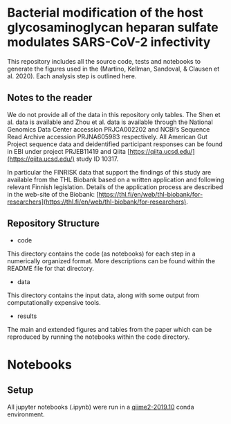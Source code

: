 # Bacterial modification of the host glycosaminoglycan heparan sulfate modulates SARS-CoV-2 infectivity

This repository includes all the source code, tests and notebooks to generate the figures used in the (Martino, Kellman, Sandoval, & Clausen et al. 2020). Each analysis step is outlined here.

## Notes to the reader

We do not provide all of the data in this repository only tables. The Shen et al. data is available and Zhou et al. data is available through the National Genomics Data Center accession PRJCA002202 and NCBI’s Sequence Read Archive accession PRJNA605983 respectively. All American Gut Project sequence data and deidentified participant responses can be found in EBI under project PRJEB11419 and Qiita [https://qiita.ucsd.edu/](https://qiita.ucsd.edu/) study ID 10317.

In particular the FINRISK data that support the findings of this study are available from the THL Biobank based on a written application and following relevant Finnish legislation. Details of the application process are described in the web-site of the Biobank: [https://thl.fi/en/web/thl-biobank/for-researchers](https://thl.fi/en/web/thl-biobank/for-researchers).

## Repository Structure

* code

This directory contains the code (as notebooks) for each step in a numerically organized format. More descriptions can be found within the README file for that directory.

* data

This directory contains the input data, along with some output from computationally expensive tools.

* results

The main and extended figures and tables from the paper which can be reproduced by running the notebooks within the code directory.

# Notebooks

## Setup

All jupyter notebooks (.ipynb) were run in a [qiime2-2019.10](https://raw.githubusercontent.com/qiime2/environment-files/master/2019.10/release/qiime2-2019.10-py36-osx-conda.yml) conda environment. 

